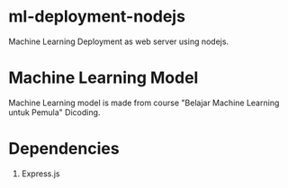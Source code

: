 # ml-deployment-nodejs
Machine Learning Deployment as web server using nodejs.

# Machine Learning Model
Machine Learning model is made from course "Belajar Machine Learning untuk Pemula" Dicoding.

# Dependencies
1. Express.js